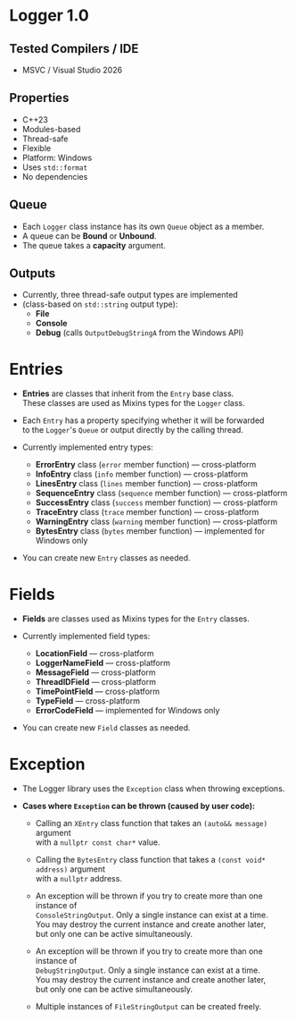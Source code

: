 # Logger 1.0

## Tested Compilers / IDE
- MSVC / Visual Studio 2026

## Properties
- C++23
- Modules-based
- Thread-safe
- Flexible
- Platform: Windows
- Uses `std::format`
- No dependencies

## Queue
- Each `Logger` class instance has its own `Queue` object as a member.
- A queue can be **Bound** or **Unbound**.
- The queue takes a **capacity** argument.

## Outputs
- Currently, three thread-safe output types are implemented 
- (class-based on `std::string` output type):
  - **File**
  - **Console**
  - **Debug** (calls `OutputDebugStringA` from the Windows API)

# Entries
- **Entries** are classes that inherit from the `Entry` base class.  
  These classes are used as Mixins types for the `Logger` class.
- Each `Entry` has a property specifying whether it will be forwarded  
  to the `Logger`'s `Queue` or output directly by the calling thread.
- Currently implemented entry types:
  - **ErrorEntry** class (`error` member function) — cross-platform  
  - **InfoEntry** class (`info` member function) — cross-platform  
  - **LinesEntry** class (`lines` member function) — cross-platform  
  - **SequenceEntry** class (`sequence` member function) — cross-platform  
  - **SuccessEntry** class (`success` member function) — cross-platform  
  - **TraceEntry** class (`trace` member function) — cross-platform  
  - **WarningEntry** class (`warning` member function) — cross-platform  
  - **BytesEntry** class (`bytes` member function) — implemented for Windows only

- You can create new `Entry` classes as needed.

# Fields
- **Fields** are classes used as Mixins types for the `Entry` classes.  
- Currently implemented field types:
  - **LocationField** — cross-platform  
  - **LoggerNameField** — cross-platform  
  - **MessageField** — cross-platform  
  - **ThreadIDField** — cross-platform  
  - **TimePointField** — cross-platform  
  - **TypeField** — cross-platform  
  - **ErrorCodeField** — implemented for Windows only

- You can create new `Field` classes as needed.

# Exception
- The Logger library uses the `Exception` class when throwing exceptions.
- **Cases where `Exception` can be thrown (caused by user code):**

  - Calling an `XEntry` class function that takes an `(auto&& message)` argument  
    with a `nullptr const char*` value.

  - Calling the `BytesEntry` class function that takes a `(const void* address)` argument  
    with a `nullptr` address.

  - An exception will be thrown if you try to create more than one instance of  
    `ConsoleStringOutput`. Only a single instance can exist at a time.  
    You may destroy the current instance and create another later,  
    but only one can be active simultaneously.

  - An exception will be thrown if you try to create more than one instance of  
    `DebugStringOutput`. Only a single instance can exist at a time.  
    You may destroy the current instance and create another later,  
    but only one can be active simultaneously.

  - Multiple instances of `FileStringOutput` can be created freely.
